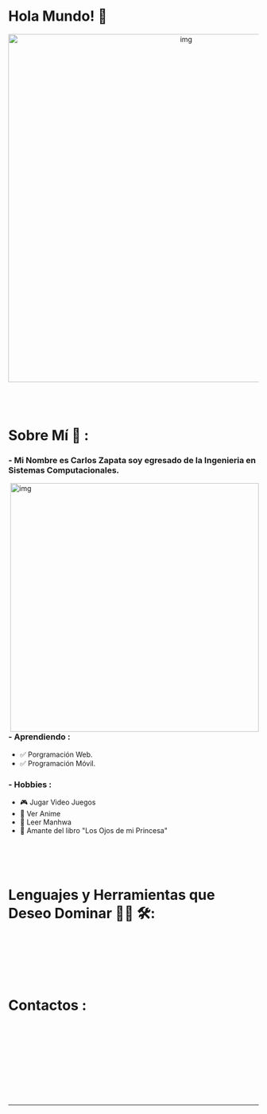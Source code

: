 # Hola Mundo! 👋

<div align="center">
<img hight="300" width="700" alt="img" align="center" src="https://github.com/EvilZeth/EvilZeth/blob/main/assets/Carlos%20Zapata.png?raw=true">
</div>

</br>
</br>
</br>


# Sobre Mí 💬 :

### - Mi Nombre es Carlos Zapata soy egresado de la Ingenieria en Sistemas Computacionales.

<img hight="400" width="500" alt="img" align="right" src="#">

### - Aprendiendo :
- ✅ Porgramación Web.
- ✅ Programación Móvil.

### - Hobbies : 
- 🎮 Jugar Video Juegos
- 👾 Ver Anime
- 🧐 Leer Manhwa
- 📘 Amante del libro "Los Ojos de mi Princesa"

</br>
</br>
</br>



# Lenguajes y Herramientas que Deseo Dominar 👨‍💻 🛠:
</br>

<p align="center">

<!-- For more icons please follow  https://github.com/MikeCodesDotNET/ColoredBadges -->

 
 
 
 
</p>
</br>
</br>
</br>



# Contactos :

<p>
 </br>
 </p>
 

</br>
</br>
</br>
</br>
</br>
</br>
</br>


*************
